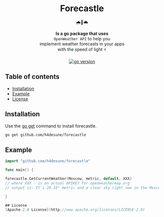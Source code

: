 <h1 align="center">Forecastle</h1>
<div align="center"><p>🌧🏰🌥</p></div>
<div align="center"><strong>Is a go package that uses</strong></div>
<div align="center"><code>OpenWeather API</code> to help you</div>
<div align="center">implement weather forecasts in your apps</div>
<div align="center">with the speed of light ⚡️</div>
<br>
<div align="center">
<a href="https://github.com/h4desune/forecastle">
<img src="https://img.shields.io/github/go-mod/go-version/h4desune/forecastle.svg" alt="go version">
</a>
</div>

## Table of contents
- [Installation](#installation)
- [Example](#example)
- [License](#license)

## Installation
Use the [go get](https://golang.org/cmd/go/) command to install forecastle.

```bash
go get github.com/h4desune/forecastle
```

## Example

```go
import "github.com/h4desune/forecastle"

func main() {

forecastle.GetCurrentWeather(Moscow, metric, default, XXX)
// where XXX - is an actual APIKEY for openweathermap.org
// output is: It's 29.33° metric and a clear sky right now in the Moscow

} 

## License
[Apache-2.0 License](http://www.apache.org/licenses/LICENSE-2.0)
